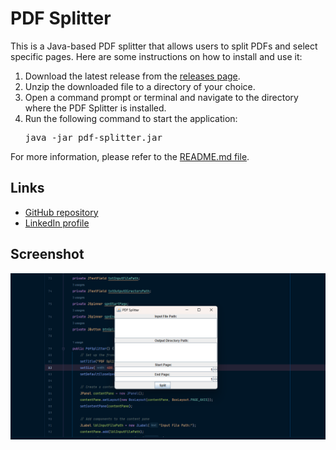 <!DOCTYPE html>
<html>
<head>
	
</head>
<body>
	<h1>PDF Splitter</h1>
	<p>This is a Java-based PDF splitter that allows users to split PDFs and select specific pages. Here are some instructions on how to install and use it:</p>
	<ol>
		<li>Download the latest release from the <a href="https://github.com/yourusername/your-repo/releases">releases page</a>.</li>
		<li>Unzip the downloaded file to a directory of your choice.</li>
		<li>Open a command prompt or terminal and navigate to the directory where the PDF Splitter is installed.</li>
		<li>Run the following command to start the application:</li>
		<pre>java -jar pdf-splitter.jar</pre>
	</ol>
	<p>For more information, please refer to the <a href="https://github.com/yourusername/your-repo/blob/main/README.md">README.md file</a>.</p>
	<h2>Links</h2>
	<ul>
		<li><a href="https://github.com/ravi130102">GitHub repository</a></li>
		<li><a href="https://www.linkedin.com/in/ravi-ranjan-b17533209/">LinkedIn profile</a></li>
	</ul>
	<h2>Screenshot</h2>
	<img src="image\Screenshot.png" alt="Screenshot of PDF Splitter">
</body>
</html>
